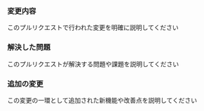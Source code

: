 ### 変更内容

このプルリクエストで行われた変更を明確に説明してください

### 解決した問題

このプルリクエストが解決する問題や課題を説明してください

### 追加の変更

この変更の一環として追加された新機能や改善点を説明してください
